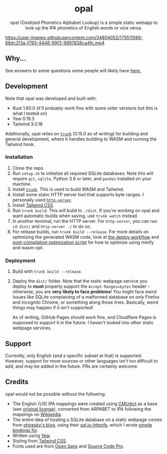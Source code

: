 <div align="center">
  <h1>opal</h1>
  
  <p>
    opal (Oxidized Phonetics Alphabet Lookup) is a simple static webapp to look up the IPA phonetics of English words or vice versa.
  </p>
</div>

https://user-images.githubusercontent.com/34804052/175511088-68dc2f3a-f793-4446-99f3-9997838ca4fc.mp4

## Why...

See answers to some questions some people will likely have [here.](Why.md)

## Development

Note that opal was developed and built with:

- Rust 1.60.0 (it'll probably work fine with some older versions but this is what I tested on)
- Yew 0.19.3
- Tailwind 3.0.18

Additionally, opal relies on [`trunk`](https://github.com/thedodd/trunk) (0.15.0 as of writing) for building and
general development, where it handles building to WASM and running the Tailwind hook.

### Installation

1. Clone the repo.
2. Run `setup.sh` to initialize all required SQLite databases. Note this will require `git`, `sqlite`, Python 3.9 or
   later, and `pandas` installed on your machine.
3. Install [`trunk`](https://github.com/thedodd/trunk). This is used to build WASM and Tailwind.
4. Install some static HTTP server tool that supports byte ranges. I personally used [`http-server`](https://www.npmjs.com/package/http-server).
5. Install [Tailwind CSS](https://tailwindcss.com/).
6. Run `trunk build`. This will build to `./dist`. If you're working on opal and want automatic builds when saving,
   use `trunk watch` instead.
7. In another terminal, run the HTTP server. For `http-server`, you can run `cd dist/` and `http-server ./` to do so.
8. For release builds, run `trunk build --release`. For more details on optimizing the generated WASM code, look at
   [the deploy workflow](./.github/workflows/deploy.yml) and [post-compilation optimization script](./scripts/optimize.py)
   for how to optimize using minify and wasm-opt.

### Deployment

1. Build with `trunk build --release`.
2. Deploy the `dist/` folder. Note that the static webpage service you deploy to **must** properly support the
   `Accept-Ranges=bytes` header - otherwise, you are **very likely to face problems**! You might face weird
   issues like SQLite complaining of a malformed database on _only_ Firefox and incognito Chrome, or something
   along those lines. Basically, weird things may happen if it isn't supported!

   As of writing, GitHub Pages should work fine, and Cloudflare Pages is supposed to support it in the future. I
   haven't looked into other static webpage services.

## Support

Currently, only English (and a specific subset at that) is supported. However, support for more sources or other
languages isn't too difficult to add, and may be added in the future. PRs are certainly welcome.

## Credits

opal would not be possible without the following:

- The English (US) IPA mappings were created using [CMUdict](https://github.com/cmusphinx/cmudict) as a base
  (see [original license](https://github.com/cmusphinx/cmudict/blob/master/LICENSE)), converted from ARPABET to IPA following the
  mappings on [Wikipedia](https://en.wikipedia.org/wiki/ARPABET).
- The entire idea of hosting a SQLite database on a static webpage comes from [phiresky's blog](https://phiresky.github.io/blog/2021/hosting-sqlite-databases-on-github-pages/),
  using their [sql.js-httpvfs](https://github.com/phiresky/sql.js-httpvfs), which I wrote [simple bindings for](https://github.com/ClementTsang/sql.js-httpvfs-rs).
- Written using [Yew](https://yew.rs/).
- Styling from [Tailwind CSS](https://tailwindcss.com/).
- Fonts used are from [Open Sans](https://github.com/googlefonts/opensans) and [Source Code Pro](https://github.com/adobe-fonts/source-code-pro).
